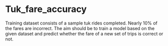 # Tuk_fare_accuracy
Training dataset consists of a sample tuk rides completed. Nearly 10% of the fares are incorrect. The aim should be to train a model based on the given dataset and predict whether the fare of a new set of trips is correct or not.
